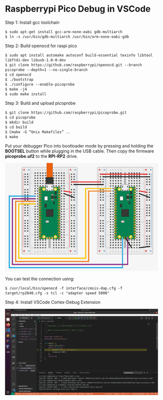 # Raspberrypi Pico Debug in VSCode

Step 1: Install gcc toolchain

```
$ sudo apt-get install gcc-arm-none-eabi gdb-multiarch
$ ln -s /usr/bin/gdb-multiarch /usr/bin/arm-none-eabi-gdb
```

Step 2: Build openocd for raspi pico

```
$ sudo apt install automake autoconf build-essential texinfo libtool libftdi-dev libusb-1.0-0-dev
$ git clone https://github.com/raspberrypi/openocd.git --branch picoprobe --depth=1 --no-single-branch
$ cd openocd
$ ./bootstrap
$ ./configure --enable-picoprobe
$ make -j4
$ sudo make install
```

Step 3: Build and upload picoprobe

```
$ git clone https://github.com/raspberrypi/picoprobe.git 
$ cd picoprobe 
$ mkdir build 
$ cd build 
$ Cmake -G “Unix Makefiles” .. 
$ make
```

Put your debugger Pico into bootloader mode by pressing and holding the **BOOTSEL** button while plugging in the USB cable. Then copy the firmware **picoprobe.uf2** to the **RPI-RP2** drive.

![](docs/picoprobe_wiring.jpg)

You can test the connection using:

```
$ /usr/local/bin/openocd -f interface/cmsis-dap.cfg -f target/rp2040.cfg -s tcl -c "adapter speed 5000"
```

Step 4: Install VSCode Cortex-Debug Extension

![](docs/demo.png)
